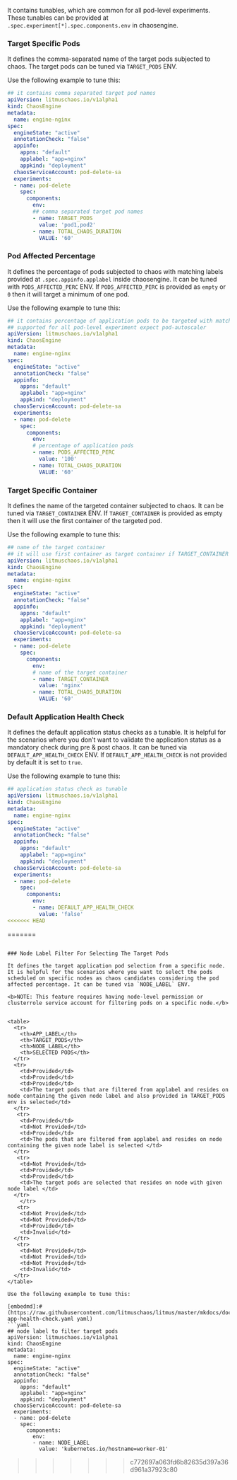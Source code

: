 It contains tunables, which are common for all pod-level experiments. These tunables can be provided at `.spec.experiment[*].spec.components.env` in chaosengine.

### Target Specific Pods

It defines the comma-separated name of the target pods subjected to chaos. The target pods can be tuned via `TARGET_PODS` ENV.

Use the following example to tune this:

[embedmd]:# (https://raw.githubusercontent.com/litmuschaos/litmus/master/mkdocs/docs/experiments/categories/pods/common/target-pods.yaml yaml)
```yaml
## it contains comma separated target pod names
apiVersion: litmuschaos.io/v1alpha1
kind: ChaosEngine
metadata:
  name: engine-nginx
spec:
  engineState: "active"
  annotationCheck: "false"
  appinfo:
    appns: "default"
    applabel: "app=nginx"
    appkind: "deployment"
  chaosServiceAccount: pod-delete-sa
  experiments:
  - name: pod-delete
    spec:
      components:
        env:
        ## comma separated target pod names
        - name: TARGET_PODS
          value: 'pod1,pod2'
        - name: TOTAL_CHAOS_DURATION
          VALUE: '60'
```

### Pod Affected Percentage

It defines the percentage of pods subjected to chaos with matching labels provided at `.spec.appinfo.applabel` inside chaosengine. It can be tuned with `PODS_AFFECTED_PERC` ENV. If `PODS_AFFECTED_PERC` is provided as `empty` or `0` then it will target a minimum of one pod.

Use the following example to tune this:

[embedmd]:# (https://raw.githubusercontent.com/litmuschaos/litmus/master/mkdocs/docs/experiments/categories/pods/common/pod-affected-percentage.yaml yaml)
```yaml
## it contains percentage of application pods to be targeted with matching labels or names in the application namespace
## supported for all pod-level experiment expect pod-autoscaler
apiVersion: litmuschaos.io/v1alpha1
kind: ChaosEngine
metadata:
  name: engine-nginx
spec:
  engineState: "active"
  annotationCheck: "false"
  appinfo:
    appns: "default"
    applabel: "app=nginx"
    appkind: "deployment"
  chaosServiceAccount: pod-delete-sa
  experiments:
  - name: pod-delete
    spec:
      components:
        env:
        # percentage of application pods
        - name: PODS_AFFECTED_PERC
          value: '100'
        - name: TOTAL_CHAOS_DURATION
          VALUE: '60'
```

### Target Specific Container

It defines the name of the targeted container subjected to chaos. It can be tuned via `TARGET_CONTAINER` ENV. If `TARGET_CONTAINER` is provided as empty then it will use the first container of the targeted pod.

Use the following example to tune this:

[embedmd]:# (https://raw.githubusercontent.com/litmuschaos/litmus/master/mkdocs/docs/experiments/categories/pods/common/target-container.yaml yaml)
```yaml
## name of the target container
## it will use first container as target container if TARGET_CONTAINER is provided as empty
apiVersion: litmuschaos.io/v1alpha1
kind: ChaosEngine
metadata:
  name: engine-nginx
spec:
  engineState: "active"
  annotationCheck: "false"
  appinfo:
    appns: "default"
    applabel: "app=nginx"
    appkind: "deployment"
  chaosServiceAccount: pod-delete-sa
  experiments:
  - name: pod-delete
    spec:
      components:
        env:
        # name of the target container
        - name: TARGET_CONTAINER
          value: 'nginx'
        - name: TOTAL_CHAOS_DURATION
          VALUE: '60'
```

### Default Application Health Check

It defines the default application status checks as a tunable. It is helpful for the scenarios where you don’t want to validate the application status as a mandatory check during pre & post chaos. It can be tuned via `DEFAULT_APP_HEALTH_CHECK` ENV. If `DEFAULT_APP_HEALTH_CHECK` is not provided by default it is set to `true`.

Use the following example to tune this:

[embedmd]:# (https://raw.githubusercontent.com/litmuschaos/litmus/master/mkdocs/docs/experiments/categories/pods/common/default-app-health-check.yaml yaml)
```yaml
## application status check as tunable
apiVersion: litmuschaos.io/v1alpha1
kind: ChaosEngine
metadata:
  name: engine-nginx
spec:
  engineState: "active"
  annotationCheck: "false"
  appinfo:
    appns: "default"
    applabel: "app=nginx"
    appkind: "deployment"
  chaosServiceAccount: pod-delete-sa
  experiments:
  - name: pod-delete
    spec:
      components:
        env:
        - name: DEFAULT_APP_HEALTH_CHECK
          value: 'false'
<<<<<<< HEAD
```
=======
```

### Node Label Filter For Selecting The Target Pods

It defines the target application pod selection from a specific node. It is helpful for the scenarios where you want to select the pods scheduled on specific nodes as chaos candidates considering the pod affected percentage. It can be tuned via `NODE_LABEL` ENV.

<b>NOTE: This feature requires having node-level permission or clusterrole service account for filtering pods on a specific node.</b>


<table>
  <tr>
    <th>APP_LABEL</th>
    <th>TARGET_PODS</th>
    <th>NODE_LABEL</th>
    <th>SELECTED PODS</th>
  </tr>
  <tr>
    <td>Provided</td>
    <td>Provided</td>
    <td>Provided</td>
    <td>The target pods that are filtered from applabel and resides on node containing the given node label and also provided in TARGET_PODS env is selected</td>
  </tr>
   <tr>
    <td>Provided</td>
    <td>Not Provided</td>
    <td>Provided</td>
    <td>The pods that are filtered from applabel and resides on node containing the given node label is selected </td>
  </tr>
   <tr>
    <td>Not Provided</td>
    <td>Provided</td>
    <td>Provided</td>
    <td>The target pods are selected that resides on node with given node label </td>
  </tr>
    </tr>
   <tr>
    <td>Not Provided</td>
    <td>Not Provided</td>
    <td>Provided</td>
    <td>Invalid</td>
  </tr>
   <tr>
    <td>Not Provided</td>
    <td>Not Provided</td>
    <td>Not Provided</td>
    <td>Invalid</td>
  </tr>
</table>

Use the following example to tune this:

[embedmd]:# (https://raw.githubusercontent.com/litmuschaos/litmus/master/mkdocs/docs/experiments/categories/pods/common/default-app-health-check.yaml yaml)
```yaml
## node label to filter target pods
apiVersion: litmuschaos.io/v1alpha1
kind: ChaosEngine
metadata:
  name: engine-nginx
spec:
  engineState: "active"
  annotationCheck: "false"
  appinfo:
    appns: "default"
    applabel: "app=nginx"
    appkind: "deployment"
  chaosServiceAccount: pod-delete-sa
  experiments:
  - name: pod-delete
    spec:
      components:
        env:
        - name: NODE_LABEL
          value: 'kubernetes.io/hostname=worker-01'
```
>>>>>>> c772697a063fd6b82635d397a36d961a37923c80
